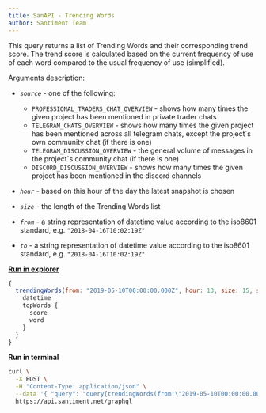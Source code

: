 ```yaml
---
title: SanAPI - Trending Words
author: Santiment Team
---
```


This query returns a list of Trending Words and their corresponding
trend score. The trend score is calculated based on the current
frequency of use of each word compared to the usual frequency of use
(simplified).

Arguments description:

-   *`source`* - one of the following:

    - `PROFESSIONAL_TRADERS_CHAT_OVERVIEW` - shows how many times the
    given project has been mentioned in private trader chats
    - `TELEGRAM_CHATS_OVERVIEW` - shows how many times the given project
    has been mentioned across all telegram chats, except the project`s
    own community chat (if there is one)
    - `TELEGRAM_DISCUSSION_OVERVIEW` - the general volume of messages in
    the project`s community chat (if there is one)
    - `DISCORD_DISCUSSION_OVERVIEW` - shows how many times the given
    project has been mentioned in the discord channels
-   *`hour`* - based on this hour of the day the latest snapshot is chosen
-   *`size`* - the length of the Trending Words list
-   *`from`* - a string representation of datetime value according to the
    iso8601 standard, e.g. `"2018-04-16T10:02:19Z"`
-   *`to`* - a string representation of datetime value according to the
    iso8601 standard, e.g. `"2018-04-16T10:02:19Z"`

[**Run in
explorer**](https://api.santiment.net/graphiql?query=%7B%0A%20%20trendingWords(from%3A%20%222019-05-10T00%3A00%3A00.000Z%22%2C%20hour%3A%2013%2C%20size%3A%2015%2C%20source%3A%20ALL%2C%20to%3A%20%222019-06-23T00%3A00%3A00.000Z%22)%20%7B%0A%20%20%20%20datetime%0A%20%20%20%20topWords%20%7B%0A%20%20%20%20%20%20score%0A%20%20%20%20%20%20word%0A%20%20%20%20%7D%0A%20%20%7D%0A%7D%0A&variables=)

```js
{
  trendingWords(from: "2019-05-10T00:00:00.000Z", hour: 13, size: 15, source: ALL, to: "2019-06-23T00:00:00.000Z") {
    datetime
    topWords {
      score
      word
    }
  }
}
```

**Run in terminal**

```sh
curl \
  -X POST \
  -H "Content-Type: application/json" \
  --data '{ "query": "query{trendingWords(from:\"2019-05-10T00:00:00.000Z\",hour:13,size:15,slug:\"ethereum\",to:\"2019-06-23T00:00:00.000Z\"){datetime, topWords {score,word}}}" }' \
  https://api.santiment.net/graphql
```
